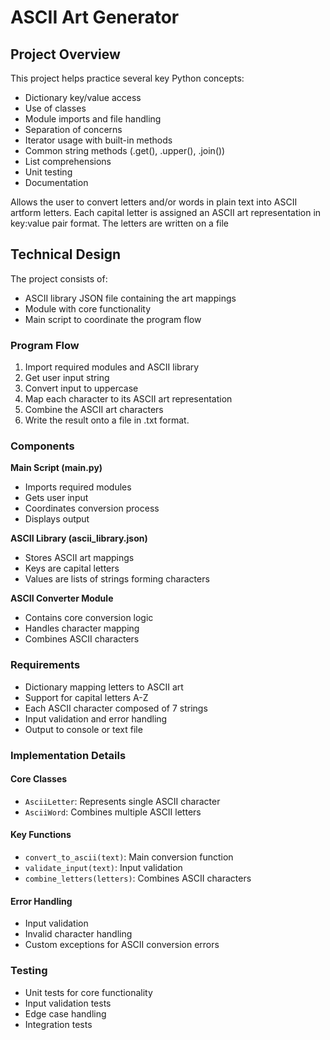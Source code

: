 # ASCII Art Generator

## Project Overview
This project helps practice several key Python concepts:

- Dictionary key/value access
- Use of classes 
- Module imports and file handling
- Separation of concerns
- Iterator usage with built-in methods
- Common string methods (.get(), .upper(), .join())
- List comprehensions
- Unit testing
- Documentation

Allows the user to convert letters and/or words in plain text into ASCII artform letters.
Each capital letter is assigned an ASCII art representation in key:value pair format.
The letters are written on a file

## Technical Design
The project consists of:
- ASCII library JSON file containing the art mappings
- Module with core functionality 
- Main script to coordinate the program flow

### Program Flow
1. Import required modules and ASCII library
2. Get user input string
3. Convert input to uppercase
4. Map each character to its ASCII art representation
5. Combine the ASCII art characters
6. Write the result onto a file in .txt format. 

### Components

**Main Script (main.py)**
- Imports required modules
- Gets user input
- Coordinates conversion process
- Displays output

**ASCII Library (ascii_library.json)**
- Stores ASCII art mappings
- Keys are capital letters
- Values are lists of strings forming characters

**ASCII Converter Module**
- Contains core conversion logic
- Handles character mapping
- Combines ASCII characters

### Requirements
- Dictionary mapping letters to ASCII art
- Support for capital letters A-Z
- Each ASCII character composed of 7 strings
- Input validation and error handling
- Output to console or text file

### Implementation Details

#### Core Classes
- `AsciiLetter`: Represents single ASCII character
- `AsciiWord`: Combines multiple ASCII letters

#### Key Functions  
- `convert_to_ascii(text)`: Main conversion function
- `validate_input(text)`: Input validation
- `combine_letters(letters)`: Combines ASCII characters

#### Error Handling
- Input validation
- Invalid character handling
- Custom exceptions for ASCII conversion errors

### Testing
- Unit tests for core functionality
- Input validation tests
- Edge case handling
- Integration tests
